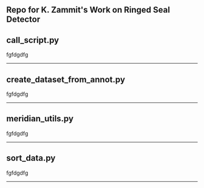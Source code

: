 ## Repo for K. Zammit's Work on Ringed Seal Detector ##

## call_script.py ##

fgfdgdfg
______________________

## create_dataset_from_annot.py ##

fgfdgdfg
______________________

## meridian_utils.py ##

fgfdgdfg
______________________

## sort_data.py ##

fgfdgdfg
______________________